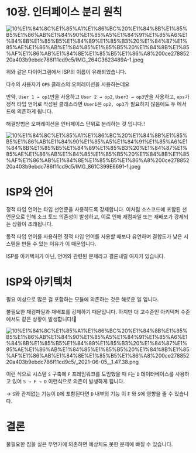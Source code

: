 # 10장. 인터페이스 분리 원칙

![10%E1%84%8C%E1%85%A1%E1%86%BC%20%E1%84%8B%E1%85%B5%E1%86%AB%E1%84%90%E1%85%A5%E1%84%91%E1%85%A6%E1%84%8B%E1%85%B5%E1%84%89%E1%85%B3%20%E1%84%87%E1%85%AE%E1%86%AB%E1%84%85%E1%85%B5%20%E1%84%8B%E1%85%AF%E1%86%AB%E1%84%8E%E1%85%B5%E1%86%A8%200ce27885220a403b9ebdc786f11cd9c5/IMG_264C3623489A-1.jpeg](10%E1%84%8C%E1%85%A1%E1%86%BC%20%E1%84%8B%E1%85%B5%E1%86%AB%E1%84%90%E1%85%A5%E1%84%91%E1%85%A6%E1%84%8B%E1%85%B5%E1%84%89%E1%85%B3%20%E1%84%87%E1%85%AE%E1%86%AB%E1%84%85%E1%85%B5%20%E1%84%8B%E1%85%AF%E1%86%AB%E1%84%8E%E1%85%B5%E1%86%A8%200ce27885220a403b9ebdc786f11cd9c5/IMG_264C3623489A-1.jpeg)

위와 같은 다이어그램에서 ISP의 이름이 유래되었습니다.

다수의 사용자가 `OPS` 클래스의 오퍼레이션을 사용하는데요

만약, `User 1 → op1`만을 사용하고 `User 2 → op2`, `User3 → op3`만을 사용하고, `ops`가 정적 타입 언어로 작성된 클래스라면 `User1`은 `op2, op3`가 필요하지 않음에도 두 메서드에 의존하게 됩니다.

해결방법은 오퍼레이션을 인터페이스 단위로 분리하는 것 입니다.!

![10%E1%84%8C%E1%85%A1%E1%86%BC%20%E1%84%8B%E1%85%B5%E1%86%AB%E1%84%90%E1%85%A5%E1%84%91%E1%85%A6%E1%84%8B%E1%85%B5%E1%84%89%E1%85%B3%20%E1%84%87%E1%85%AE%E1%86%AB%E1%84%85%E1%85%B5%20%E1%84%8B%E1%85%AF%E1%86%AB%E1%84%8E%E1%85%B5%E1%86%A8%200ce27885220a403b9ebdc786f11cd9c5/IMG_861C399E6691-1.jpeg](10%E1%84%8C%E1%85%A1%E1%86%BC%20%E1%84%8B%E1%85%B5%E1%86%AB%E1%84%90%E1%85%A5%E1%84%91%E1%85%A6%E1%84%8B%E1%85%B5%E1%84%89%E1%85%B3%20%E1%84%87%E1%85%AE%E1%86%AB%E1%84%85%E1%85%B5%20%E1%84%8B%E1%85%AF%E1%86%AB%E1%84%8E%E1%85%B5%E1%86%A8%200ce27885220a403b9ebdc786f11cd9c5/IMG_861C399E6691-1.jpeg)

# ISP와 언어

정적 타입 언어는 타입 선언문을 사용하도록 강제합니다. 이처럼 소스코드에 포함된 선언문으로 인해 소크 토드 의존성이 발생하고, 이로 인해 재컴파일 또는 재배포가 강제되는 상황이 초래됩니다.

동적 타입 언어를 사용하면 정적 타입 언어를 사용할 때보다 유연하며 결합도가 낮은 시스템을 만들 수 있는 이유가 이 때문입니다.

ISP를 아키텍처가 아닌, 언어와 관련된 문제라고 결론내릴 여지가 있습니다.

# ISP와  아키텍처

필요 이상으로 많은 걸 포함하는 모듈에 의존하는 것은 해로운 일 입니다.

불필요한 재컴파일과 재배포를 강제하기 때문입니다. 하지만 더 고수준인 아키텍처 수준에서도 같은 상황이 발생합니다!🤯

![10%E1%84%8C%E1%85%A1%E1%86%BC%20%E1%84%8B%E1%85%B5%E1%86%AB%E1%84%90%E1%85%A5%E1%84%91%E1%85%A6%E1%84%8B%E1%85%B5%E1%84%89%E1%85%B3%20%E1%84%87%E1%85%AE%E1%86%AB%E1%84%85%E1%85%B5%20%E1%84%8B%E1%85%AF%E1%86%AB%E1%84%8E%E1%85%B5%E1%86%A8%200ce27885220a403b9ebdc786f11cd9c5/_2021-06-05__1.47.38.png](10%E1%84%8C%E1%85%A1%E1%86%BC%20%E1%84%8B%E1%85%B5%E1%86%AB%E1%84%90%E1%85%A5%E1%84%91%E1%85%A6%E1%84%8B%E1%85%B5%E1%84%89%E1%85%B3%20%E1%84%87%E1%85%AE%E1%86%AB%E1%84%85%E1%85%B5%20%E1%84%8B%E1%85%AF%E1%86%AB%E1%84%8E%E1%85%B5%E1%86%A8%200ce27885220a403b9ebdc786f11cd9c5/_2021-06-05__1.47.38.png)

이런 식으로 시스템 `S` 구축에 `F` 프레임워크를 도임했을 때 `F`는 `D` 데이터베이스를 사용하고 있어 `S → F → D` 이런식으로 의존이 발생하게 됩니다.

→ `S`와 관계없는 기능이 `D`에 포함된다면 `D` 내부의 기능 이 `F` 와 `S`에 영향을 줄 수 있습니다.

# 결론

불필요한 짐을 실은 무언가에 의존하면 예상치도 못한 문제에 빠질 수 있습니다.